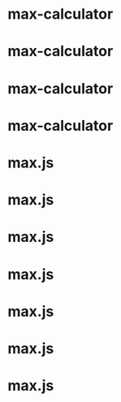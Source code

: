 # max-calculator
# max-calculator
# max-calculator
# max-calculator
# max.js
# max.js
# max.js
# max.js
# max.js
# max.js
# max.js
